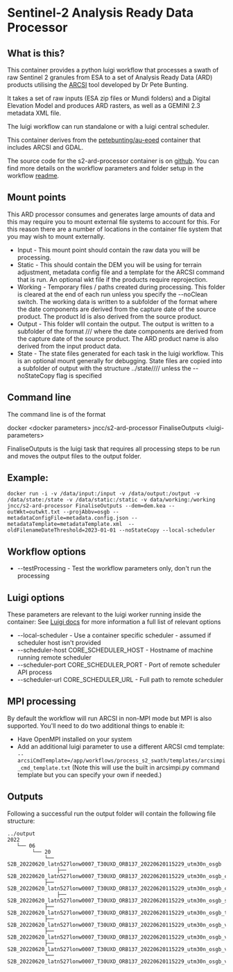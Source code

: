 # Sentinel-2 Analysis Ready Data Processor

## What is this?

This container provides a python luigi workflow that processes a swath of raw Sentinel 2 granules from ESA to a set of Analysis Ready Data (ARD) products utilising the [ARCSI](http://remotesensing.info/arcsi/) tool developed by Dr Pete Bunting.

It takes a set of raw inputs (ESA zip files or Mundi folders) and a Digital Elevation Model and produces ARD rasters, as well as a GEMINI 2.3 metadata XML file.

The luigi workflow can run standalone or with a luigi central scheduler.

This container derives from the [petebunting/au-eoed](https://hub.docker.com/r/petebunting/au-eoed) container that includes ARCSI and GDAL.

The source code for the s2-ard-processor container is on [github](https://github.com/jncc/s2-ard-processor). You can find more details on the workflow parameters and folder setup in the workflow [readme](https://github.com/jncc/s2-ard-processor/blob/master/workflow/app/workflows/README.md).

## Mount points

This ARD processor consumes and generates large amounts of data and this may require you to mount external file systems to account for this. For this reason there are a number of locations in the container file system that you may wish to mount externally.

* Input - This mount point should contain the raw data you will be processing.
* Static - This should contain the DEM you will be using for terrain adjustment, metadata config file and a template for the ARCSI command that is run. An optional wkt file if the products require reprojection.
* Working - Temporary files / paths created during processing. This folder is cleared at the end of each run unless you specify the --noClean switch.  The working data is written to a subfolder of the format <productId> where the date components are derived from the capture date of the source product. The product Id is also derived from the source product.
* Output - This folder wlll contain the output. The output is written to a subfolder of the format <Year>/<Month>/<Day>/<ARD product name> where the date components are derived from the capture date of the source product. The ARD product name is also derived from the input product data.
* State - The state files generated for each task in the luigi workflow. This is an optional mount generally for debugging. State files are copied into a subfolder of output with the structure ../state/<Year>/<Month>/<Day>/<productId> unless the --noStateCopy flag is specified

## Command line

The command line is of the format 

docker \<docker parameters> jncc/s2-ard-processor FinaliseOutputs \<luigi-parameters>

FinaliseOutputs is the luigi task that requires all processing steps to be run and moves the output files to the output folder.

## Example:

```
docker run -i -v /data/input:/input -v /data/output:/output -v /data/state:/state -v /data/static:/static -v data/working:/working jncc/s2-ard-processor FinaliseOutputs --dem=dem.kea --outWkt=outwkt.txt --projAbbv=osgb --metadataConfigFile=metadata.config.json --metadataTemplate=metadataTemplate.xml  --oldFilenameDateThreshold=2023-01-01 --noStateCopy --local-scheduler
```

## Workflow options

* --testProcessing - Test the workflow parameters only, don't run the processing

## Luigi options

These parameters are relevant to the luigi worker running inside the container: See [Luigi docs](https://luigi.readthedocs.io/en/stable/configuration.html#core) for more information a full list of relevant options

* --local-scheduler - Use a container specific scheduler - assumed if scheduler host isn't provided
* --scheduler-host CORE_SCHEDULER_HOST - Hostname of machine running remote scheduler
* --scheduler-port CORE_SCHEDULER_PORT - Port of remote scheduler API process
* --scheduler-url CORE_SCHEDULER_URL - Full path to remote scheduler

## MPI processing

By default the workflow will run ARCSI in non-MPI mode but MPI is also supported. You'll need to do two additional things to enable it:

* Have OpenMPI installed on your system
* Add an additional luigi parameter to use a different ARCSI cmd template: `--arcsiCmdTemplate=/app/workflows/process_s2_swath/templates/arcsimpi_cmd_template.txt` (Note this will use the built in arcsimpi.py command template but you can specify your own if needed.)

## Outputs

Following a successful run the output folder will contain the following file structure:

```
../output
2022
   └── 06
        └── 20
            └── S2B_20220620_latn527lonw0007_T30UXD_ORB137_20220620115229_utm30n_osgb
                ├── S2B_20220620_latn527lonw0007_T30UXD_ORB137_20220620115229_utm30n_osgb_clouds.tif
            ├── S2B_20220620_latn527lonw0007_T30UXD_ORB137_20220620115229_utm30n_osgb_clouds_prob.tif
                ├── S2B_20220620_latn527lonw0007_T30UXD_ORB137_20220620115229_utm30n_osgb_sat.tif
            ├── S2B_20220620_latn527lonw0007_T30UXD_ORB137_20220620115229_utm30n_osgb_toposhad.tif
            ├── S2B_20220620_latn527lonw0007_T30UXD_ORB137_20220620115229_utm30n_osgb_valid.tif
            ├── S2B_20220620_latn527lonw0007_T30UXD_ORB137_20220620115229_utm30n_osgb_vmsk_sharp_rad_srefdem_stdsref.tif
            ├── S2B_20220620_latn527lonw0007_T30UXD_ORB137_20220620115229_utm30n_osgb_vmsk_sharp_rad_srefdem_stdsref_meta.xml
            └── S2B_20220620_latn527lonw0007_T30UXD_ORB137_20220620115229_utm30n_osgb_vmsk_sharp_rad_srefdem_stdsref_thumbnail.jpg
```